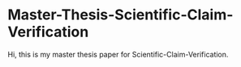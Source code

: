# Master-Thesis-Scientific-Claim-Verification
Hi, this is my master thesis paper for Scientific-Claim-Verification.
